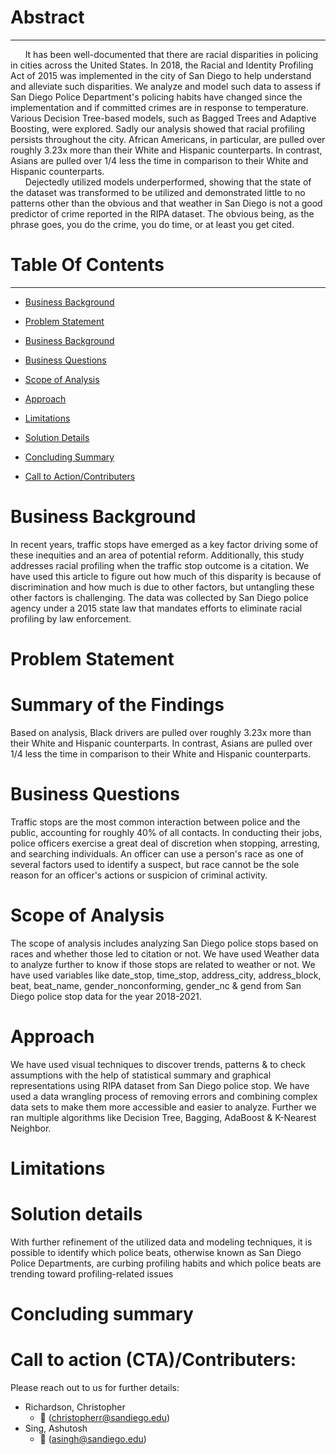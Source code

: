 # Abstract
---------------------------


&nbsp;&nbsp;&nbsp;&nbsp;&nbsp;&nbsp;It has been well-documented that there are racial disparities in policing in cities across the United States.  In 2018, the Racial and Identity Profiling Act of 2015 was implemented in the city of San Diego to help understand and alleviate such disparities.  We analyze and model such data to assess if San Diego Police Department's policing habits have changed since the implementation and if committed crimes are in response to temperature.  Various Decision Tree-based models, such as Bagged Trees and Adaptive Boosting, were explored.  Sadly our analysis showed that racial profiling persists throughout the city.  African Americans, in particular, are pulled over roughly 3.23x more than their White and Hispanic counterparts.  In contrast, Asians are pulled over 1/4 less the time in comparison to their White and Hispanic counterparts.  
&nbsp;&nbsp;&nbsp;&nbsp;&nbsp;&nbsp;Dejectedly utilized models underperformed, showing that the state of the dataset was transformed to be utilized and demonstrated little to no patterns other than the obvious and that weather in San Diego is not a good predictor of crime reported in the RIPA dataset.  The obvious being, as the phrase goes, you do the crime, you do time, or at least you get cited.



# Table Of Contents
--------------
- [Business Background](#background)
- [Problem Statement](#problem-statement)
- [Business Background](#business-background)
- [Business Questions](#business-questions)
- [Scope of Analysis](#scope-of-analysis)
- [Approach](#approach)
- [Limitations](#limitations)
- [Solution Details](#solution-details)
- [Concluding Summary](#concluding-summary)

- [Call to Action/Contributers](#call-to-action/contributers)




# Business Background
In recent years, traffic stops have emerged as a key factor driving some of these inequities and an area of potential reform. Additionally, this study addresses racial profiling when the traffic stop outcome is a citation. We have used this article to figure out how much of this disparity is because of discrimination and how much is due to other factors, but untangling these other factors is challenging. The data was collected by San Diego police agency under a 2015 state law that mandates efforts to eliminate racial profiling by law enforcement.


# Problem Statement


# Summary of the Findings
Based on analysis, Black drivers are pulled over roughly 3.23x more than their White and Hispanic counterparts.  In contrast, Asians are pulled over 1/4 less the time in comparison to their White and Hispanic counterparts.  



# Business Questions
Traffic stops are the most common interaction between police and the public, accounting for roughly 40% of all contacts. In conducting their jobs, police officers exercise a great deal of discretion when stopping, arresting, and searching individuals. An officer can use a person's race as one of several factors used to identify a suspect, but race cannot be the sole reason for an officer's actions or suspicion of criminal activity.

# Scope of Analysis
The scope of analysis includes analyzing San Diego police stops based on races and whether those led to citation or not. We have used Weather data to analyze further to know if those stops are related to weather or not. We have used variables like date_stop, time_stop, address_city, address_block, beat, beat_name, gender_nonconforming, gender_nc & gend from San Diego police stop data for the year 2018-2021.


# Approach
We have used visual techniques to discover trends, patterns & to check assumptions with the help of statistical summary and graphical representations using RIPA dataset from San Diego police stop. We have used a data wrangling process of removing errors and combining complex data sets to make them more accessible and easier to analyze. Further we ran multiple algorithms like Decision Tree, Bagging, AdaBoost & K-Nearest Neighbor.


# Limitations


# Solution details
With further refinement of the utilized data and modeling techniques, it is possible to identify which police beats, otherwise known as San Diego Police Departments, are curbing profiling habits and which police beats are trending toward profiling-related issues


# Concluding summary


# Call to action (CTA)/Contributers:
Please reach out to us for further details:

* Richardson, Christopher
    * :email: (christopherr@sandiego.edu)
* Sing, Ashutosh
    * :email: (asingh@sandiego.edu)
